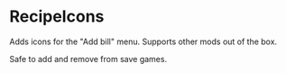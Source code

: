 # RecipeIcons

Adds icons for the "Add bill" menu. Supports other mods out of the box.

Safe to add and remove from save games.